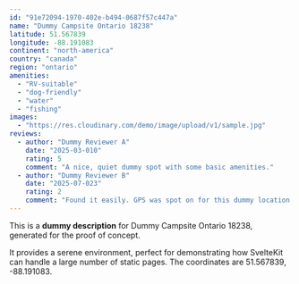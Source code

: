 ```yaml
---
id: "91e72094-1970-402e-b494-0687f57c447a"
name: "Dummy Campsite Ontario 18238"
latitude: 51.567839
longitude: -88.191083
continent: "north-america"
country: "canada"
region: "ontario"
amenities:
  - "RV-suitable"
  - "dog-friendly"
  - "water"
  - "fishing"
images:
  - "https://res.cloudinary.com/demo/image/upload/v1/sample.jpg"
reviews:
  - author: "Dummy Reviewer A"
    date: "2025-03-010"
    rating: 5
    comment: "A nice, quiet dummy spot with some basic amenities."
  - author: "Dummy Reviewer B"
    date: "2025-07-023"
    rating: 2
    comment: "Found it easily. GPS was spot on for this dummy location."
---
```


This is a **dummy description** for Dummy Campsite Ontario 18238, generated for the proof of concept.

It provides a serene environment, perfect for demonstrating how SvelteKit can handle a large number of static pages. The coordinates are 51.567839, -88.191083.
